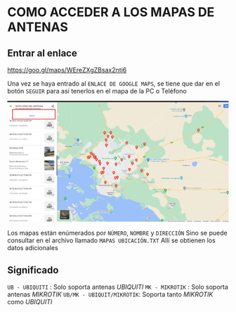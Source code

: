 # COMO ACCEDER A LOS MAPAS DE ANTENAS

## Entrar al enlace

https://goo.gl/maps/WEreZXgZBsax2ntj6

Una vez se haya entrado al `ENLACE DE GOOGLE MAPS`, se tiene que dar en el botón `SEGUIR` para así tenerlos en el mapa de la PC o Teléfono

![mapas](./COMO_AGREGAR_A_MIS_MAPAS.png)

Los mapas están enúmerados por `NÚMERO`, `NOMBRE` y `DIRECCIÓN`
Sino se puede consultar en el archivo llamado `MAPAS UBICACIÓN.TXT`
Allí se obtienen los datos adicionales

## Significado
`UB - UBIQUITI` : Solo soporta antenas *UBIQUITI*
`MK - MIKROTIK` : Solo soporta antenas *MIKROTIK*
`UB/MK - UBIQUIT/MIKROTIK`: Soporta tanto *MIKROTIK* como *UBIQUITI*
